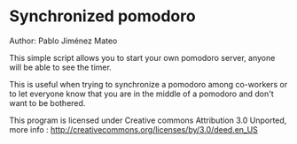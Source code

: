 Synchronized pomodoro
=====================

Author: Pablo Jiménez Mateo

This simple script allows you to start your own pomodoro server, anyone will be able to see the timer.

This is useful when trying to synchronize a pomodoro among co-workers or to let everyone know that you are in the middle of a pomodoro and don't want to be bothered.

This program is licensed under Creative commons Attribution 3.0 Unported, more info : 
http://creativecommons.org/licenses/by/3.0/deed.en_US
